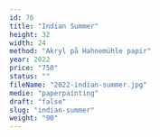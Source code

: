```yaml
---
id: 76
title: "Indian Summer"
height: 32
width: 24
method: "Akryl på Hahnemühle papir"
year: 2022
price: "750"
status: ""
fileName: "2022-indian-summer.jpg"
medie: "paperpainting"
draft: "false"
slug: "indian-summer"
weight: "90"
---
```

